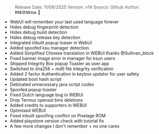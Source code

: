 > Release Date: 11/08/2025
> Version: v14
> Source: Github
> Author: 𝗠𝗘𝗢𝗪𝗻𝗮 💅 

- WebUI will remember your last used language forever
- Hides debug fingerprint detection
- Hides debug build detection
- Hides debug release key detection
- Integrated inbuilt popup toaser in WebUI
- Added spoofed ksu manager detection
- Added Simplified Chinese translation in WEBUI thanks @Sullivan_block
- Fixed banner image error in manager for ksun users
- Shipped Integrity Box popup Toaster as user app
- Switched to sha256 + md5 file integrity verification
- Added 2 factor Authentication in keybox updator for user safety
- Updated boot hash script
- Debloated unnecessary java script codes
- Spoofed popup toaster
- Fixed Dutch language bug in WEBUI
- Drop Termux openssl bins deletions
- Added credits to supporters in WEBUI
- Optimised WEBUI
- Fixed inbuilt spoofing conflict on Pixelage ROM
- Added playstore version check with tutorial fix 
- A few more changes I don't remember + no one cares
